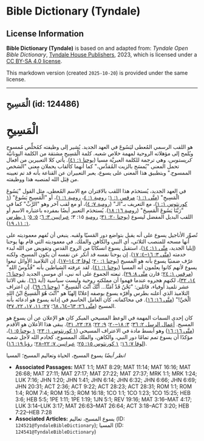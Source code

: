 # Bible Dictionary (Tyndale)

## License Information

**Bible Dictionary (Tyndale)** is based on and adapted from: _Tyndale Open Bible Dictionary_, [Tyndale House Publishers](https://tyndaleopenresources.com/), 2023, which is licensed under a [CC BY-SA 4.0 license](https://creativecommons.org/licenses/by-sa/4.0/legalcode.en).

This markdown version (created `2025-10-20`) is provided under the same license.



--------------------------------

## الْمَسِيحِ (id: 124486)

الْمَسِيحِ
==========

هو اللقب الرسمي المُعطى ليَسُوعَ في العهد الجديد. يُشير إلى وظيفته كمُخلِّص مُمسوح ويُلمح إلى مؤهلاته الروحية لمهمة خلاص شعبه. كلمة الْمَسِيحِ مشتقة من الكلمة اليونانيَّة *كريستوس،* وهي ترجمة للكلمة العبريَّة مسيا ([يوحنا ١: ٤١](https://ref.ly/John1:41)). يأتي كلا التعبيرين من أفعال تحمل المعنى "يُمسَح بالزيت المُقدَّس،" كما أنهما كألقاب يحملان معنى "الشخص الممسوح." وبتطبيق هذا المعنى على يسوع، يعبر التعبيران عن القناعة بأنه قد تم تعيينه من قِبَل الله لمنصبه هذا ووظيفته.

في العهد الجديد، يُستخدَم هذا اللقب بالاقتران مع الاسم المُعطى، مثل القول "يَسُوعَ الْمَسِيحِ" ([متَّى ١: ١](https://ref.ly/Matt1:1)؛ [مرقس ١: ١](https://ref.ly/Mark1:1)؛ [رومية ١: ٤](https://ref.ly/Rom1:4)، [رومية ١: ١](https://ref.ly/Rom1:1))، أو "الْمَسِيحِ يَسُوعَ" ([١ كورنثوس ١: ١](https://ref.ly/1Cor1:1))، مع التعريف بـ"الـ" ([رومية ٧: ٤](https://ref.ly/Rom7:4))، أو مع لقب آخر وهو "الرَّبِّ" كما في "رَبَّنَا يَسُوعَ الْمَسِيحَ" ([رومية ١٦: ١٨](https://ref.ly/Rom16:18)). يُستخدَم التعبير أيضًا بمفرده باعتباره الاسم أو اللقب البديل المفضل ليسوع ([يوحنا ٢٠: ٣١](https://ref.ly/John20:31)؛ [رومية](https://ref.ly/Rom15:3) ١٥: ٣؛ [عبرانيين ٣: ٦](https://ref.ly/Heb3:6)؛ [٥: ٥](https://ref.ly/Heb5:5)؛ [١ بطرس ١: ١١، ١٩](https://ref.ly/1Pet1:11)).

تُصوِّر الأناجيل يسوع على أنه يقبل بتواضع دور المَسيّا ولقبه. ينبغي أن تُفهم معموديته على أنها مسحه للمنصب الثلاثي، أي النبي والكاهن والملك. في معموديته التي قام بها يوحنا (إيليا الجديد، [متَّى ١١: ١٤](https://ref.ly/Matt11:14))، استقبل يسوع انسكابًا من الروح القدس وتفويض من الله لبدء خدمته ([متَّى ٣: ١٦–٤: ١٧](https://ref.ly/Matt3:16-Matt4:17)). إن يوحنا نفسه قد أنكر عن نفسه أن يكون المسيح، ولكنه عرّف ضمنيًا يسوع بأنه هو المسيح ([يوحنا ١: ٢٠](https://ref.ly/John1:20)؛ [لوقا ٣: ١٤–١٧](https://ref.ly/Luke3:14-Luke3:17)). إن التلاميذ الأوائل تبعوا يسوع لأنهم كانوا يعلمون أنه المسيا ([يوحنا ١: ٤١](https://ref.ly/John1:41)). لقد عرفته الشياطين بأنه "قُدُّوسُ اللهِ" ([مرقس ١: ٢٤](https://ref.ly/Mark1:24)؛ قارن [متَّى ٨: ٢٩](https://ref.ly/Matt8:29)). تبعته الجموع على أنه نبي، أي موسى الجديد ([يوحنا ٦: ١٤، ٣٢](https://ref.ly/John6:14))، لكنهم هجروه عندما فهموا أن مملكته روحية وليست سياسية (آية [٦٦](https://ref.ly/John6:66)). بقي الاثنا عشر تلميذ أوفياء، قائلين: "نَحْنُ قَدْ آمَنَّا... أَنَّكَ أَنْتَ الْمَسِيحُ." ([يوحنا ٦: ٦٩](https://ref.ly/John6:69)). إن اعتراف التلاميذ الذي أعلنه بطرس وأقرّه يسوع بوصفه إعلانًا إلهيًا هو "أَنْتَ هُوَ الْمَسِيحُ ابْنُ اللهِ الْحَيِّ!" ([متَّى ١٦: ١٦](https://ref.ly/Matt16:16)). في محاكماته، كان العامل الحاسم في إدانة يسوع هو ادعائه بأنه المسيح ([متَّى ٢٦: ٦٣–٦٤، ٦٨](https://ref.ly/Matt26:63-Matt26:64)؛ [٢٧: ١١، ١٧، ٢٢، ٣٧](https://ref.ly/Matt27:11)).

كان إحدى السمات المهمة في الوعظ المسيحي المبكر كان هو الإعلان عن أن يسوع هو المسيح. [أعمال الرسل ٢: ٣٦](https://ref.ly/Acts2:36)؛ [٣: ١٨–٢٠](https://ref.ly/Acts3:18-Acts3:20)؛ [٩: ٢٢](https://ref.ly/Acts9:22)؛ [٢٨: ٢٣، ٣١](https://ref.ly/Acts28:23)). يبقى هذا الأعلان هو الأقدم ([متَّى ١٦: ١٦](https://ref.ly/Matt16:16)) وهو أبسط مادة في الاعتراف المسيحي ([١ كورنثوس ١: ٢٣](https://ref.ly/1Cor1:23)؛ [١ يوحنا ٥: ١](https://ref.ly/1John5:1))، مؤكدًا أن يسوع تمم تمامًا دور النبي، والكاهن، والملك الممسوح، كخادم الله لأجل شعبه ([لوقا ٧: ١٦](https://ref.ly/Luke7:16)؛ [١ كورنثوس ١٥: ٢٥](https://ref.ly/1Cor15:25)؛ [عبرانيين ٧: ٢٢–٢٨](https://ref.ly/Heb7:22-Heb7:28)؛ [رؤيا ١٩: ١٦](https://ref.ly/Rev19:16)).

*انظر أيضًا* يسوع المسيح، الحياة وتعاليم المسيح؛ المسيا

* **Associated Passages:** MAT 1:1; MAT 8:29; MAT 11:14; MAT 16:16; MAT 26:68; MAT 27:11; MAT 27:17; MAT 27:22; MAT 27:37; MRK 1:1; MRK 1:24; LUK 7:16; JHN 1:20; JHN 1:41; JHN 6:14; JHN 6:32; JHN 6:66; JHN 6:69; JHN 20:31; ACT 2:36; ACT 9:22; ACT 28:23; ACT 28:31; ROM 1:1; ROM 1:4; ROM 7:4; ROM 15:3; ROM 16:18; 1CO 1:1; 1CO 1:23; 1CO 15:25; HEB 3:6; HEB 5:5; 1PE 1:11; 1PE 1:19; 1JN 5:1; REV 19:16; MAT 3:16–MAT 4:17; LUK 3:14–LUK 3:17; MAT 26:63–MAT 26:64; ACT 3:18–ACT 3:20; HEB 7:22–HEB 7:28
* **Associated Articles:** يسوع المسيح، تعاليم (ID: `124521@TyndaleBibleDictionary`); المسيا (ID: `124541@TyndaleBibleDictionary`)

